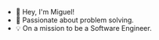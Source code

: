 - 👋 Hey, I'm Miguel!
- 🚀 Passionate about problem solving.
- 💡 On a mission to be a Software Engineer.

<!---
miguellobato96/miguellobato96 is a ✨ special ✨ repository because its `README.md` (this file) appears on your GitHub profile.
You can click the Preview link to take a look at your changes.
--->
